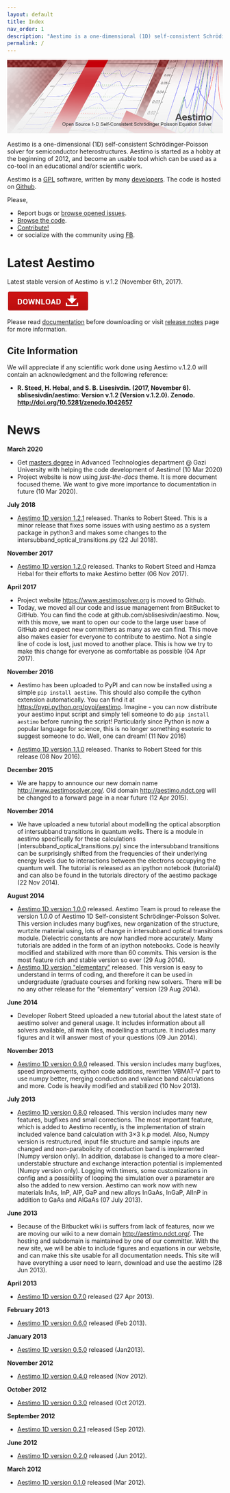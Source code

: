 ```yaml
---
layout: default
title: Index
nav_order: 1
description: "Aestimo is a one-dimensional (1D) self-consistent Schrödinger-Poisson solver for semiconductor heterostructures."
permalink: /
---
```


![Image](files/aestimobanner.png)

Aestimo is a one-dimensional (1D) self-consistent Schrödinger-Poisson solver for semiconductor heterostructures. Aestimo is started as a hobby at the beginning of 2012, and become an usable tool which can be used as a co-tool in an educational and/or scientific work.

Aestimo is a [GPL](http://www.gnu.org/copyleft/gpl.txt) software, written by many [developers](authors.md). The code is hosted on [Github](https://github.com/aestimosolver/aestimo).

Please,
* Report bugs or [browse opened issues](https://github.com/aestimosolver/aestimo/issues).
* [Browse the code](https://github.com/aestimosolver/aestimo).
* [Contribute!](development.md)
* or socialize with the community using [FB](https://www.facebook.com/aestimosolver).

# Latest Aestimo

Latest stable version of Aestimo is v.1.2 (November 6th, 2017).

<a href="https://github.com/aestimosolver/aestimo/releases/download/v.1.2.0/aestimo_v.1.2.0.zip"><img src="files/download.png"/></a>

Please read [documentation](documentation.md) before downloading or visit [release notes](releasenotes.md) page for more information.

## Cite Information
We will appreciate if any scientific work done using Aestimo v.1.2.0 will contain an acknowledgment and the following reference:

* **R. Steed, H. Hebal, and S. B. Lisesivdin. (2017, November 6). sblisesivdin/aestimo: Version v.1.2 (Version v.1.2.0). Zenodo. http://doi.org/10.5281/zenodo.1042657**

# News

**March 2020**

* Get [masters degree](https://www.lrgresearch.org/vacancies) in Advanced Technologies department @ Gazi University with helping the code development of Aestimo! (10 Mar 2020)
* Project website is now using *just-the-docs* theme. It is more document focused theme. We want to give more importance to documentation in future (10 Mar 2020).

**July 2018**

* [Aestimo 1D version 1.2.1](http://www.aestimosolver.org/releasenotes.html#v121-july-22nd-2018) released. Thanks to Robert Steed. This is a minor release that fixes some issues with using aestimo as a system package in python3 and makes some changes to the intersubband_optical_transitions.py (22 Jul 2018).

**November 2017**

* [Aestimo 1D version 1.2.0](http://www.aestimosolver.org/releasenotes.html#v12-november-6th-2017) released. Thanks to Robert Steed and Hamza Hebal for their efforts to make Aestimo better (06 Nov 2017).

**April 2017**

* Project website https://www.aestimosolver.org is moved to Github.
* Today, we moved all our code and issue management from BitBucket to GitHub. You can find the code at github.com/sblisesivdin/aestimo. Now, with this move, we want to open our code to the large user base of GitHub and expect new committers as many as we can find. This move also makes easier for everyone to contribute to aestimo. Not a single line of code is lost, just moved to another place. This is how we try to make this change for everyone as comfortable as possible (04 Apr 2017).

**November 2016**

* Aestimo has been uploaded to PyPI and can now be installed using a simple `pip install aestimo`. This should also compile the cython extension automatically. You can find it at https://pypi.python.org/pypi/aestimo. Imagine - you can now distribute your aestimo input script and simply tell someone to do `pip install aestimo` before running the script! Particularly since Python is now a popular language for science, this is no longer something esoteric to suggest someone to do. Well, one can dream! (11 Nov 2016)

* [Aestimo 1D version 1.1.0](http://www.aestimosolver.org/releasenotes.html#v11-november-8th-2016) released. Thanks to Robert Steed for this release (08 Nov 2016).

**December 2015**

* We are happy to announce our new domain name http://www.aestimosolver.org/. Old domain http://aestimo.ndct.org will be changed to a forward page in a near future (12 Apr 2015).

**November 2014**

* We have uploaded a new tutorial about modelling the optical absorption of intersubband transitions in quantum wells. There is a module in aestimo specifically for these calculations (intersubband_optical_transitions.py) since the intersubband transitions can be surprisingly shifted from the frequencies of their underlying energy levels due to interactions between the electrons occupying the quantum well. The tutorial is released as an ipython notebook (tutorial4) and can also be found in the tutorials directory of the aestimo package (22 Nov 2014).

**August 2014**

* [Aestimo 1D version 1.0.0](http://www.aestimosolver.org/releasenotes.html#v10-august-29th-2014) released. Aestimo Team is proud to release the version 1.0.0 of Aestimo 1D Self-consistent Schrödinger-Poisson Solver. This version includes many bugfixes, new organization of the structure, wurtzite material using, lots of change in intersubband optical transitions module. Dielectric constants are now handled more accurately. Many tutorials are added in the form of an ipython notebooks. Code is heavily modified and stabilized with more than 60 commits. This version is the most feature rich and stable version so ever  (29 Aug 2014).
* [Aestimo 1D version "elementary"](http://www.aestimosolver.org/releasenotes.html#v10-august-29th-2014) released. This version is easy to understand in terms of coding, and therefore it can be used in undergraduate /graduate courses and forking new solvers. There will be no any other release for the “elementary” version (29 Aug 2014).

**June 2014**

* Developer Robert Steed uploaded a new tutorial about the latest state of aestimo solver and general usage. It includes information about all solvers available, all main files, modelling a structure. It includes many figures and it will answer most of your questions (09 Jun 2014).

**November 2013**

* [Aestimo 1D version 0.9.0](http://www.aestimosolver.org/releasenotes.html#v09-november-10th-2013) released. This version includes many bugfixes, speed improvements, cython code additions, rewritten VBMAT-V part to use numpy better, merging conduction and valance band calculations and more. Code is heavily modified and stabilized (10 Nov 2013).

**July 2013**

* [Aestimo 1D version 0.8.0](http://www.aestimosolver.org/releasenotes.html#v08-july-7th-2013) released. This version includes many new features, bugfixes and small corrections. The most important feature, which is added to Aestimo recently, is the implementation of strain included valence band calculation with 3×3 k.p model. Also, Numpy version is restructured, input file structure and sample inputs are changed and non-parabolicity of conduction band is implemented (Numpy version only). In addition, database is changed to a more clear-understable structure and exchange interaction potential is implemented (Numpy version only). Logging with timers, some customizations in config and a possibility of looping the simulation over a parameter are also the added to new version. Aestimo can work now with new materials InAs, InP, AlP, GaP and new alloys InGaAs, InGaP, AlInP in addition to GaAs and AlGaAs (07 July 2013).

**June 2013**

* Because of the Bitbucket wiki is suffers from lack of features, now we are moving our wiki to a new domain http://aestimo.ndct.org/. The hosting and subdomain is maintained by one of our committer. With the new site, we will be able to include figures and equations in our website, and can make this site usable for all documentation needs. This site will have everything a user need to learn, download and use the aestimo (28 Jun 2013).

**April 2013**

* [Aestimo 1D version 0.7.0](http://www.aestimosolver.org/releasenotes.html#v07-april-27th-2013) released (27 Apr 2013).

**February 2013**

* [Aestimo 1D version 0.6.0](http://www.aestimosolver.org/releasenotes.html#v06-february-2013) released (Feb 2013).

**January 2013**

* [Aestimo 1D version 0.5.0](http://www.aestimosolver.org/releasenotes.html#v05-january-2013) released (Jan2013).

**November 2012**

* [Aestimo 1D version 0.4.0](http://www.aestimosolver.org/releasenotes.html#v04-november-2012) released (Nov 2012).

**October 2012**

* [Aestimo 1D version 0.3.0](http://www.aestimosolver.org/releasenotes.html#v03-october-2012) released (Oct 2012).

**September 2012**

* [Aestimo 1D version 0.2.1](http://www.aestimosolver.org/releasenotes.html#v021-september-2012) released (Sep 2012).

**June 2012**

* [Aestimo 1D version 0.2.0](http://www.aestimosolver.org/releasenotes.html#v02-june-2012) released (Jun 2012).

**March 2012**

* [Aestimo 1D version 0.1.0](http://www.aestimosolver.org/releasenotes.html#v01-march-2012) released (Mar 2012).